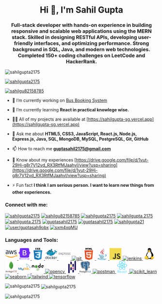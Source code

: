 <h1 align="center">Hi 👋, I'm Sahil Gupta</h1>
<h3 align="center">Full-stack developer with hands-on experience in building responsive and scalable web applications using the MERN stack. Skilled in designing RESTful APIs, developing user-friendly interfaces, and optimizing performance. Strong background in SQL, Java, and modern web technologies. Completed 150+ coding challenges on LeetCode and HackerRank.</h3>

<p align="left"> <img src="https://komarev.com/ghpvc/?username=sahilgupta2175&label=Profile%20views&color=0e75b6&style=flat" alt="sahilgupta2175" /> </p>

<p align="left"> <a href="https://github.com/ryo-ma/github-profile-trophy"><img src="https://github-profile-trophy.vercel.app/?username=sahilgupta2175" alt="sahilgupta2175" /></a> </p>

<p align="left"> <a href="https://twitter.com/sahilgu82158785" target="blank"><img src="https://img.shields.io/twitter/follow/sahilgu82158785?logo=twitter&style=for-the-badge" alt="sahilgu82158785" /></a> </p>

- 🔭 I’m currently working on [Bus Booking System](N/A)

- 🌱 I’m currently learning **React in practical knowlege wise.**

- 👨‍💻 All of my projects are available at [https://sahilgupta-sg.vercel.app](https://sahilgupta-sg.vercel.app)

- 💬 Ask me about **HTML5, CSS3, JavaScript, React.js, Node.js, Express.js, Java, SQL, MongoDB, MySQL, PostgreSQL, Git, GitHub**

- 📫 How to reach me **guptasahil2175@gmail.com**

- 📄 Know about my experiences [https://drive.google.com/file/d/1vut-29Hj-g8r7V12vd_RX3RtfMJaahvl/view?usp=sharing](https://drive.google.com/file/d/1vut-29Hj-g8r7V12vd_RX3RtfMJaahvl/view?usp=sharing)

- ⚡ Fun fact **I think I am serious person. I want to learn new things from other experiences.**

<h3 align="left">Connect with me:</h3>
<p align="left">
<a href="https://dev.to/sahilgupta2175" target="blank"><img align="center" src="https://raw.githubusercontent.com/rahuldkjain/github-profile-readme-generator/master/src/images/icons/Social/devto.svg" alt="sahilgupta2175" height="30" width="40" /></a>
<a href="https://twitter.com/sahilgu82158785" target="blank"><img align="center" src="https://raw.githubusercontent.com/rahuldkjain/github-profile-readme-generator/master/src/images/icons/Social/twitter.svg" alt="sahilgu82158785" height="30" width="40" /></a>
<a href="https://linkedin.com/in/sahilgupta2175" target="blank"><img align="center" src="https://raw.githubusercontent.com/rahuldkjain/github-profile-readme-generator/master/src/images/icons/Social/linked-in-alt.svg" alt="sahilgupta2175" height="30" width="40" /></a>
<a href="https://fb.com/sahilgupta.2175" target="blank"><img align="center" src="https://raw.githubusercontent.com/rahuldkjain/github-profile-readme-generator/master/src/images/icons/Social/facebook.svg" alt="sahilgupta.2175" height="30" width="40" /></a>
<a href="https://instagram.com/sahilgupta.2175" target="blank"><img align="center" src="https://raw.githubusercontent.com/rahuldkjain/github-profile-readme-generator/master/src/images/icons/Social/instagram.svg" alt="sahilgupta.2175" height="30" width="40" /></a>
<a href="https://www.codechef.com/users/guptasahil2175" target="blank"><img align="center" src="https://cdn.jsdelivr.net/npm/simple-icons@3.1.0/icons/codechef.svg" alt="guptasahil2175" height="30" width="40" /></a>
<a href="https://www.hackerrank.com/guptasahil2175" target="blank"><img align="center" src="https://raw.githubusercontent.com/rahuldkjain/github-profile-readme-generator/master/src/images/icons/Social/hackerrank.svg" alt="guptasahil2175" height="30" width="40" /></a>
<a href="https://www.leetcode.com/sahilgupta21" target="blank"><img align="center" src="https://raw.githubusercontent.com/rahuldkjain/github-profile-readme-generator/master/src/images/icons/Social/leet-code.svg" alt="sahilgupta21" height="30" width="40" /></a>
<a href="https://auth.geeksforgeeks.org/user/user/guptasah9obx" target="blank"><img align="center" src="https://raw.githubusercontent.com/rahuldkjain/github-profile-readme-generator/master/src/images/icons/Social/geeks-for-geeks.svg" alt="user/guptasah9obx" height="30" width="40" /></a>
<a href="https://discord.gg/sxm4xqMU" target="blank"><img align="center" src="https://raw.githubusercontent.com/rahuldkjain/github-profile-readme-generator/master/src/images/icons/Social/discord.svg" alt="sxm4xqMU" height="30" width="40" /></a>
</p>

<h3 align="left">Languages and Tools:</h3>
<p align="left"> <a href="https://aws.amazon.com" target="_blank" rel="noreferrer"> <img src="https://raw.githubusercontent.com/devicons/devicon/master/icons/amazonwebservices/amazonwebservices-original-wordmark.svg" alt="aws" width="40" height="40"/> </a> <a href="https://getbootstrap.com" target="_blank" rel="noreferrer"> <img src="https://raw.githubusercontent.com/devicons/devicon/master/icons/bootstrap/bootstrap-plain-wordmark.svg" alt="bootstrap" width="40" height="40"/> </a> <a href="https://www.w3schools.com/css/" target="_blank" rel="noreferrer"> <img src="https://raw.githubusercontent.com/devicons/devicon/master/icons/css3/css3-original-wordmark.svg" alt="css3" width="40" height="40"/> </a> <a href="https://www.docker.com/" target="_blank" rel="noreferrer"> <img src="https://raw.githubusercontent.com/devicons/devicon/master/icons/docker/docker-original-wordmark.svg" alt="docker" width="40" height="40"/> </a> <a href="https://expressjs.com" target="_blank" rel="noreferrer"> <img src="https://raw.githubusercontent.com/devicons/devicon/master/icons/express/express-original-wordmark.svg" alt="express" width="40" height="40"/> </a> <a href="https://git-scm.com/" target="_blank" rel="noreferrer"> <img src="https://www.vectorlogo.zone/logos/git-scm/git-scm-icon.svg" alt="git" width="40" height="40"/> </a> <a href="https://www.w3.org/html/" target="_blank" rel="noreferrer"> <img src="https://raw.githubusercontent.com/devicons/devicon/master/icons/html5/html5-original-wordmark.svg" alt="html5" width="40" height="40"/> </a> <a href="https://www.java.com" target="_blank" rel="noreferrer"> <img src="https://raw.githubusercontent.com/devicons/devicon/master/icons/java/java-original.svg" alt="java" width="40" height="40"/> </a> <a href="https://developer.mozilla.org/en-US/docs/Web/JavaScript" target="_blank" rel="noreferrer"> <img src="https://raw.githubusercontent.com/devicons/devicon/master/icons/javascript/javascript-original.svg" alt="javascript" width="40" height="40"/> </a> <a href="https://www.jenkins.io" target="_blank" rel="noreferrer"> <img src="https://www.vectorlogo.zone/logos/jenkins/jenkins-icon.svg" alt="jenkins" width="40" height="40"/> </a> <a href="https://www.linux.org/" target="_blank" rel="noreferrer"> <img src="https://raw.githubusercontent.com/devicons/devicon/master/icons/linux/linux-original.svg" alt="linux" width="40" height="40"/> </a> <a href="https://www.mongodb.com/" target="_blank" rel="noreferrer"> <img src="https://raw.githubusercontent.com/devicons/devicon/master/icons/mongodb/mongodb-original-wordmark.svg" alt="mongodb" width="40" height="40"/> </a> <a href="https://www.mysql.com/" target="_blank" rel="noreferrer"> <img src="https://raw.githubusercontent.com/devicons/devicon/master/icons/mysql/mysql-original-wordmark.svg" alt="mysql" width="40" height="40"/> </a> <a href="https://nodejs.org" target="_blank" rel="noreferrer"> <img src="https://raw.githubusercontent.com/devicons/devicon/master/icons/nodejs/nodejs-original-wordmark.svg" alt="nodejs" width="40" height="40"/> </a> <a href="https://opencv.org/" target="_blank" rel="noreferrer"> <img src="https://www.vectorlogo.zone/logos/opencv/opencv-icon.svg" alt="opencv" width="40" height="40"/> </a> <a href="https://pandas.pydata.org/" target="_blank" rel="noreferrer"> <img src="https://raw.githubusercontent.com/devicons/devicon/2ae2a900d2f041da66e950e4d48052658d850630/icons/pandas/pandas-original.svg" alt="pandas" width="40" height="40"/> </a> <a href="https://www.postgresql.org" target="_blank" rel="noreferrer"> <img src="https://raw.githubusercontent.com/devicons/devicon/master/icons/postgresql/postgresql-original-wordmark.svg" alt="postgresql" width="40" height="40"/> </a> <a href="https://postman.com" target="_blank" rel="noreferrer"> <img src="https://www.vectorlogo.zone/logos/getpostman/getpostman-icon.svg" alt="postman" width="40" height="40"/> </a> <a href="https://reactjs.org/" target="_blank" rel="noreferrer"> <img src="https://raw.githubusercontent.com/devicons/devicon/master/icons/react/react-original-wordmark.svg" alt="react" width="40" height="40"/> </a> <a href="https://scikit-learn.org/" target="_blank" rel="noreferrer"> <img src="https://upload.wikimedia.org/wikipedia/commons/0/05/Scikit_learn_logo_small.svg" alt="scikit_learn" width="40" height="40"/> </a> <a href="https://seaborn.pydata.org/" target="_blank" rel="noreferrer"> <img src="https://seaborn.pydata.org/_images/logo-mark-lightbg.svg" alt="seaborn" width="40" height="40"/> </a> <a href="https://tailwindcss.com/" target="_blank" rel="noreferrer"> <img src="https://www.vectorlogo.zone/logos/tailwindcss/tailwindcss-icon.svg" alt="tailwind" width="40" height="40"/> </a> <a href="https://www.tensorflow.org" target="_blank" rel="noreferrer"> <img src="https://www.vectorlogo.zone/logos/tensorflow/tensorflow-icon.svg" alt="tensorflow" width="40" height="40"/> </a> </p>

<p><img align="left" src="https://github-readme-stats.vercel.app/api/top-langs?username=sahilgupta2175&show_icons=true&locale=en&layout=compact" alt="sahilgupta2175" /></p>

<p>&nbsp;<img align="center" src="https://github-readme-stats.vercel.app/api?username=sahilgupta2175&show_icons=true&locale=en" alt="sahilgupta2175" /></p>

<p><img align="center" src="https://github-readme-streak-stats.herokuapp.com/?user=sahilgupta2175&" alt="sahilgupta2175" /></p>

